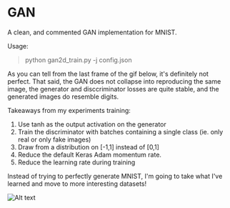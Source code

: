 # GAN
A clean, and commented GAN implementation for MNIST.

Usage:

> python gan2d_train.py -j config.json

As you can tell from the last frame of the gif below, it's definitely not perfect. That said, the GAN does not collapse into reproducing the same image, the generator and disccriminator losses are quite stable, and the generated images do resemble digits.

Takeaways from my experiments training:
1. Use tanh as the output activation on the generator
2. Train the discriminator with batches containing a single class (ie. only real or only fake images)
3. Draw from a distribution on [-1,1] instead of [0,1]
4. Reduce the default Keras Adam momentum rate.
5. Reduce the learning rate during training

Instead of trying to perfectly generate MNIST, I'm going to take what I've learned and move to more interesting datasets!



![Alt text](https://github.com/tanyanair/GAN/blob/master/readme_objs/mnist_training.gif?raw=True "MNIST Training")

